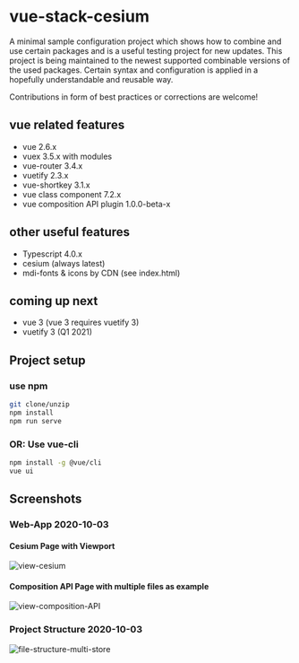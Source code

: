 # vue-stack-cesium

A minimal sample configuration project which shows how to combine and use certain packages and is a useful testing project for new updates. This project is being maintained to the newest supported combinable versions of the used packages. Certain syntax and configuration is applied in a hopefully understandable and reusable way.

Contributions in form of best practices or corrections are welcome!

## vue related features

- vue 2.6.x
- vuex 3.5.x with modules
- vue-router 3.4.x
- vuetify 2.3.x
- vue-shortkey 3.1.x
- vue class component 7.2.x
- vue composition API plugin 1.0.0-beta-x

## other useful features

- Typescript 4.0.x
- cesium (always latest)
- mdi-fonts & icons by CDN (see index.html)

## coming up next

- vue 3 (vue 3 requires vuetify 3)
- vuetify 3 (Q1 2021)

## Project setup

### use npm

```bash
git clone/unzip
npm install
npm run serve
```

### OR: Use vue-cli

```bash
npm install -g @vue/cli
vue ui
```

## Screenshots

### Web-App 2020-10-03

#### Cesium Page with Viewport

![view-cesium](https://user-images.githubusercontent.com/5106318/94988217-ee256600-056b-11eb-85ce-a33bb71fdd2a.jpg)

#### Composition API Page with multiple files as example

![view-composition-API](https://user-images.githubusercontent.com/5106318/94988219-eebdfc80-056b-11eb-8e51-3268a94a4ed3.png)

### Project Structure 2020-10-03

![file-structure-multi-store](https://user-images.githubusercontent.com/5106318/94992463-7d417680-058a-11eb-926a-8743c6eeb4b1.png)
